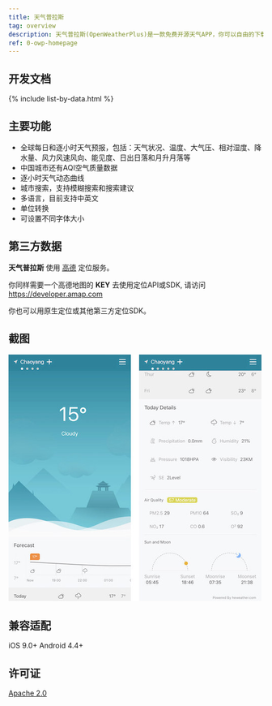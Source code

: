 ```yaml
---
title: 天气普拉斯
tag: overview
description: 天气普拉斯(OpenWeatherPlus)是一款免费开源天气APP，你可以自由的下载和使用，更加容易创建一个属于自己的天气APP，没有广告，不用收费，支持iOS/Android。
ref: 0-owp-homepage
---
```


## 开发文档

{% include list-by-data.html %}

## 主要功能

- 全球每日和逐小时天气预报，包括：天气状况、温度、大气压、相对湿度、降水量、风力风速风向、能见度、日出日落和月升月落等
- 中国城市还有AQI空气质量数据
- 逐小时天气动态曲线
- 城市搜索，支持模糊搜索和搜索建议
- 多语言，目前支持中英文
- 单位转换
- 可设置不同字体大小

## 第三方数据

**天气普拉斯** 使用 [高德](https://developer.amap.com) 定位服务。

你同样需要一个高德地图的 **KEY** 去使用定位API或SDK, 请访问 <https://developer.amap.com>

你也可以用原生定位或其他第三方定位SDK。

## 截图

![OWP Screenshot](/assets/images/content/owpss.jpg) 

## 兼容适配

iOS 9.0+
Android 4.4+


## 许可证

[Apache 2.0](https://github.com/qwd/OpenWeatherPlus-iOS/blob/master/LICENSE)

